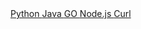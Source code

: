 


<div class="multipleCode">
  <a href="#python"> Python </a>
  <a href="#java"> Java </a>
  <a href="#go"> GO </a>
  <a href="#javascript"> Node.js </a>
  <a href="#curl"> Curl </a>
</div> 
